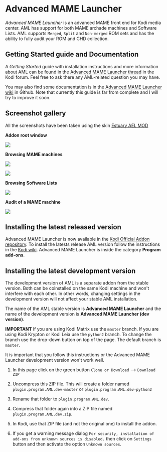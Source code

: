 # Advanced MAME Launcher #

*Advanced MAME Launcher* is an advanced MAME front end for Kodi media center. AML has support for both
MAME archade machines and Software Lists. AML supports `Merged`, `Split` and `Non-merged` ROM sets and
has the ability to fully audit your ROM and CHD collection.

## Getting Started guide and Documentation ##

A *Getting Started* guide with installation instructions and more information about AML can be 
found in the [Advanced MAME Launcher thread] in the Kodi forum. Feel free to ask there any 
AML-related question you may have.

You may also find some documentation is in the [Advanced MAME Launcher wiki] in Github. Note that currently
this guide is far from complete and I will try to improve it soon.

[Advanced MAME Launcher thread]: https://forum.kodi.tv/showthread.php?tid=304186

[Advanced MAME Launcher wiki]: https://github.com/Wintermute0110/plugin.program.AML.dev/wiki

## Screenshot gallery ##

All the screenshots have been taken using the skin [Estuary AEL MOD](https://forum.kodi.tv/showthread.php?tid=287826&pid=2398922#pid2398922)

**Addon root window**

![](https://raw.githubusercontent.com/Wintermute0110/plugin.program.AML.dev/master/media/shot_root.png)

**Browsing MAME machines**

![](https://raw.githubusercontent.com/Wintermute0110/plugin.program.AML.dev/master/media/shot_MAME_pclone_list_A.png)

![](https://raw.githubusercontent.com/Wintermute0110/plugin.program.AML.dev/master/media/shot_MAME_pclone_list_B.png)

**Browsing Software Lists**

![](https://raw.githubusercontent.com/Wintermute0110/plugin.program.AML.dev/master/media/shot_SL_pclone_list.png)

**Audit of a MAME machine**

![](https://raw.githubusercontent.com/Wintermute0110/plugin.program.AML.dev/master/media/shot_MAME_audit.png)

## Installing the latest released version ##

Advanced MAME Launcher is now available in the
[Kodi Official Addon repository](https://kodi.tv/addon/plugins-program-add-ons/advanced-mame-launcher-0).
To install the latests release AML version follow the instructions in the
[Kodi wiki](https://kodi.wiki/view/Add-on_manager). Advanced MAME Launcher is inside the
category **Program add-ons**.

## Installing the latest development version ##

The development version of AML is a separate addon from the stable version. Both can be
coinstalled on the same Kodi machine and won't interfere with each other. In other words,
changing settings in the development version will not affect your stable AML installation.

The name of the AML stable version is **Advanced MAME Launcher** and the name of the
development version is **Advanced MAME Launcher (dev version)**.

**IMPORTANT** If you are using Kodi Matrix use the `master` branch. If you are using Kodi Krypton or Kodi Leia use the `python2` branch. To change the branch use the drop-down button on top of the page. The default branch is `master`.

It is important that you follow this instructions or the Advanced MAME Launcher development
version won't work well.

  1) In this page click on the green button `Clone or Download` --> `Download ZIP`

  2) Uncompress this ZIP file. This will create a folder named `plugin.program.AML.dev-master` or `plugin.program.AML.dev-python2`

  3) Rename that folder to `plugin.program.AML.dev`.

  4) Compress that folder again into a ZIP file named `plugin.program.AML.dev.zip`.

  5) In Kodi, use that ZIP file (and not the original one) to install the addon.

  6) If you get a warning message dialog `For security, installation of add-ons from
     unknown sources is disabled.` then click on `Settings` button and then activate
     the option `Unknown sources`.
